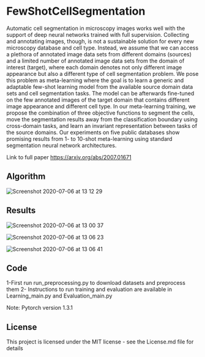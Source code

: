 # FewShotCellSegmentation

Automatic cell segmentation in microscopy images works well with the support of deep neural networks trained with full supervision. Collecting and annotating images, though, is not a sustainable solution for every new microscopy database and cell type. Instead, we assume that we can access a plethora of annotated image data sets from different domains (sources) and a limited number of annotated image data sets from the domain of interest (target), where each domain denotes not only different image appearance but also a different type of cell segmentation problem. We pose this problem as meta-learning where the goal is to learn a generic and adaptable few-shot learning model from the available source domain data sets and cell segmentation tasks. The model can be afterwards fine-tuned on the few annotated images of the target domain that contains different image appearance and different cell type. In our meta-learning training, we propose the combination of three objective functions to segment the cells, move the segmentation results away from the classification boundary using cross-domain tasks, and learn an invariant representation between tasks of the source domains. Our experiments on five public databases show promising results from 1- to 10-shot meta-learning using standard segmentation neural network architectures.

Link to full paper https://arxiv.org/abs/2007.01671
## Algorithm

![Screenshot 2020-07-06 at 13 12 29](https://user-images.githubusercontent.com/57146761/86587695-676fe580-bf8a-11ea-92c8-b11ff30dd519.png)


## Results
![Screenshot 2020-07-06 at 13 00 37](https://user-images.githubusercontent.com/57146761/86587341-b0736a00-bf89-11ea-802e-abb537784daa.png)

![Screenshot 2020-07-06 at 13 06 23](https://user-images.githubusercontent.com/57146761/86587480-f4ff0580-bf89-11ea-99bb-ef4c5628b8cf.png)

![Screenshot 2020-07-06 at 13 06 41](https://user-images.githubusercontent.com/57146761/86587456-ea447080-bf89-11ea-807d-8b1591d10003.png)
## Code
1-First run run_preprocessing.py to download datasets and preprocess them
2- Instructions to run training and evaluation are available in Learning_main.py and Evaluation_main.py

Note: Pytorch version 1.3.1
## License
This project is licensed under the MIT license - see the License.md file for details
